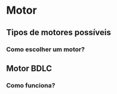 # Motor

## Tipos de motores possíveis

### Como escolher um motor?

## Motor BDLC

### Como funciona? 